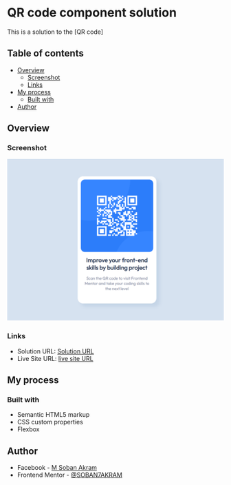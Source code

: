 # QR code component solution

This is a solution to the [QR code]

## Table of contents

- [Overview](#overview)
  - [Screenshot](#screenshot)
  - [Links](#links)
- [My process](#my-process)
  - [Built with](#built-with)
- [Author](#author)
## Overview

### Screenshot
![Alt text](design/design.png)

### Links

- Solution URL: [Solution URL](https://github.com/SOBAN7AKRAM/QR-Code)
- Live Site URL: [live site URL](https://soban7akram.github.io/QR-Code/)

## My process

### Built with

- Semantic HTML5 markup
- CSS custom properties
- Flexbox

## Author

- Facebook - [M Soban Akram](https://www.facebook.com/msnbanch.soban?mibextid=ZbWKwL)
- Frontend Mentor - [@SOBAN7AKRAM](https://www.frontendmentor.io/profile/SOBAN7AKRAM)

